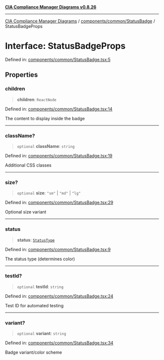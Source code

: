 [**CIA Compliance Manager Diagrams v0.8.26**](../../../../README.md)

***

[CIA Compliance Manager Diagrams](../../../../modules.md) / [components/common/StatusBadge](../README.md) / StatusBadgeProps

# Interface: StatusBadgeProps

Defined in: [components/common/StatusBadge.tsx:5](https://github.com/Hack23/cia-compliance-manager/blob/168f1311621722afef33b264085d8ac99d4a3213/src/components/common/StatusBadge.tsx#L5)

## Properties

### children

> **children**: `ReactNode`

Defined in: [components/common/StatusBadge.tsx:14](https://github.com/Hack23/cia-compliance-manager/blob/168f1311621722afef33b264085d8ac99d4a3213/src/components/common/StatusBadge.tsx#L14)

The content to display inside the badge

***

### className?

> `optional` **className**: `string`

Defined in: [components/common/StatusBadge.tsx:19](https://github.com/Hack23/cia-compliance-manager/blob/168f1311621722afef33b264085d8ac99d4a3213/src/components/common/StatusBadge.tsx#L19)

Additional CSS classes

***

### size?

> `optional` **size**: `"sm"` \| `"md"` \| `"lg"`

Defined in: [components/common/StatusBadge.tsx:29](https://github.com/Hack23/cia-compliance-manager/blob/168f1311621722afef33b264085d8ac99d4a3213/src/components/common/StatusBadge.tsx#L29)

Optional size variant

***

### status

> **status**: [`StatusType`](../type-aliases/StatusType.md)

Defined in: [components/common/StatusBadge.tsx:9](https://github.com/Hack23/cia-compliance-manager/blob/168f1311621722afef33b264085d8ac99d4a3213/src/components/common/StatusBadge.tsx#L9)

The status type (determines color)

***

### testId?

> `optional` **testId**: `string`

Defined in: [components/common/StatusBadge.tsx:24](https://github.com/Hack23/cia-compliance-manager/blob/168f1311621722afef33b264085d8ac99d4a3213/src/components/common/StatusBadge.tsx#L24)

Test ID for automated testing

***

### variant?

> `optional` **variant**: `string`

Defined in: [components/common/StatusBadge.tsx:34](https://github.com/Hack23/cia-compliance-manager/blob/168f1311621722afef33b264085d8ac99d4a3213/src/components/common/StatusBadge.tsx#L34)

Badge variant/color scheme
